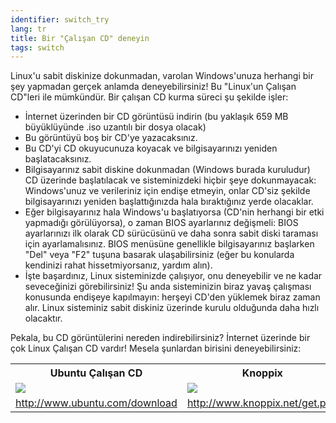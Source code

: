 ```yaml
---
identifier: switch_try
lang: tr
title: Bir "Çalışan CD" deneyin
tags: switch
---
```


Linux'u sabit diskinize dokunmadan, varolan Windows'unuza herhangi bir şey yapmadan gerçek anlamda deneyebilirsiniz! 
Bu "Linux'un Çalışan CD"leri ile mümkündür. Bir çalışan CD kurma süreci şu şekilde işler:

<ul>

<li>İnternet üzerinden bir CD görüntüsü indirin (bu yaklaşık 659 MB büyüklüyünde .iso uzantılı bir dosya olacak) </li>

<li>Bu görüntüyü boş bir CD'ye yazacaksınız.</li>

<li>Bu CD'yi CD okuyucunuza koyacak ve bilgisayarınızı yeniden başlatacaksınız.</li>

<li>Bilgisayarınız sabit diskine dokunmadan (Windows burada kuruludur) CD üzerinde başlatılacak ve sisteminizdeki hiçbir şeye dokunmayacak: Windows'unuz ve verileriniz için endişe etmeyin, onlar CD'siz şekilde bilgisayarınızı yeniden başlattığınızda hala bıraktığınız yerde olacaklar.</li>

<li>Eğer bilgisayarınız hala Windows'u başlatıyorsa (CD'nin herhangi bir etki yapmadığı görülüyorsa), o zaman BIOS ayarlarınız değişmeli: BIOS ayarlarınızı ilk olarak CD sürücüsünü ve daha sonra sabit diski taraması için ayarlamalısınız. BIOS menüsüne genellikle bilgisayarınız başlarken "Del" veya "F2" tuşuna basarak ulaşabilirsiniz (eğer bu konularda kendinizi rahat hissetmiyorsanız, yardım alın).</li>

<li>İşte başardınız, Linux sisteminizde çalışıyor, onu deneyebilir ve ne kadar seveceğinizi görebilirsiniz! Şu anda sisteminizin biraz yavaş çalışması konusunda endişeye kapılmayın: herşeyi CD'den yüklemek biraz zaman alır. Linux sisteminiz sabit diskiniz üzerinde kurulu olduğunda daha hızlı olacaktır.</li>

</ul>

Pekala, bu CD görüntülerini nereden indirebilirsiniz? İnternet üzerinde bir çok Linux Çalışan CD vardır! Mesela şunlardan birisini deneyebilirsiniz:

<table cols="2">
<tr>
<th>Ubuntu Çalışan CD</th>
<th>Knoppix</th>
</tr>

<tr>
<td><a href="/img/ubuntu.png"><img src="/img/ubuntu_thumbnail.png" /></a></td>
<td><a href="/img/knoppix.png"><img src="/img/knoppix_thumbnail.png" /></a></td>
</tr>

<tr>
<td><a 
href="http://www.ubuntu.com/download">http://www.ubuntu.com/download</a></td>
<td><a 
href="http://www.knoppix.net/get.php">http://www.knoppix.net/get.php</a></td>
</tr>

</table>

